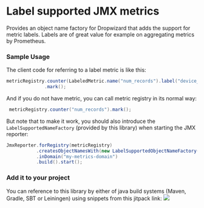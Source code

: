 # Label supported JMX metrics
Provides an object name factory for Dropwizard that adds the support for metric labels.
Labels are of great value for example on aggregating metrics by Prometheus.

### Sample Usage

The client code for referring to a label metric is like this:

```java
metricRegistry.counter(LabeledMetric.name("num_records").label("device_id", "1312").toString())
              .mark();
```

And if you do not have metric, you can call metric registry in its normal way:

```java
 metricRegistry.counter("num_records").mark();
```

But note that to make it work, you should also introduce the `LabelSupportedNameFactory` (provided by this library)
when starting the JMX reporter:

```java
JmxReporter.forRegistry(metricRegistry)
           .createsObjectNamesWith(new LabelSupportedObjectNameFactory())
           .inDomain("my-metrics-domain")
           .build().start();
```
### Add it to your project

You can reference to this library by either of java build systems (Maven, Gradle, SBT or Leiningen) using snippets from this jitpack link:
[![](https://jitpack.io/v/sahabpardaz/hbase-rule.svg)](https://jitpack.io/#sahabpardaz/label-supported-dropwizard-metrics)

